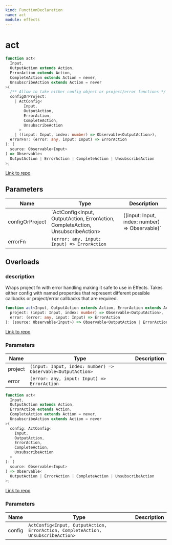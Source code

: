 ```yaml
---
kind: FunctionDeclaration
name: act
module: effects
---
```


# act

```ts
function act<
  Input,
  OutputAction extends Action,
  ErrorAction extends Action,
  CompleteAction extends Action = never,
  UnsubscribeAction extends Action = never
>(
  /** Allow to take either config object or project/error functions */
  configOrProject:
    | ActConfig<
        Input,
        OutputAction,
        ErrorAction,
        CompleteAction,
        UnsubscribeAction
      >
    | ((input: Input, index: number) => Observable<OutputAction>),
  errorFn?: (error: any, input: Input) => ErrorAction
): (
  source: Observable<Input>
) => Observable<
  OutputAction | ErrorAction | CompleteAction | UnsubscribeAction
>;
```

[Link to repo](https://github.com/ngrx/platform/blob/master/modules/effects/src/act.ts#L79-L171)

## Parameters

| Name            | Type                                                                                                                                           | Description |
| --------------- | ---------------------------------------------------------------------------------------------------------------------------------------------- | ----------- |
| configOrProject | `ActConfig<Input, OutputAction, ErrorAction, CompleteAction, UnsubscribeAction> | ((input: Input, index: number) => Observable<OutputAction>)` |             |
| errorFn         | `(error: any, input: Input) => ErrorAction`                                                                                                    |             |

## Overloads

### description

Wraps project fn with error handling making it safe to use in Effects.
Takes either config with named properties that represent different possible
callbacks or project/error callbacks that are required.

```ts
function act<Input, OutputAction extends Action, ErrorAction extends Action>(
  project: (input: Input, index: number) => Observable<OutputAction>,
  error: (error: any, input: Input) => ErrorAction
): (source: Observable<Input>) => Observable<OutputAction | ErrorAction>;
```

[Link to repo](https://github.com/ngrx/platform/blob/master/modules/effects/src/act.ts#L52-L59)

### Parameters

| Name    | Type                                                        | Description |
| ------- | ----------------------------------------------------------- | ----------- |
| project | `(input: Input, index: number) => Observable<OutputAction>` |             |
| error   | `(error: any, input: Input) => ErrorAction`                 |             |

```ts
function act<
  Input,
  OutputAction extends Action,
  ErrorAction extends Action,
  CompleteAction extends Action = never,
  UnsubscribeAction extends Action = never
>(
  config: ActConfig<
    Input,
    OutputAction,
    ErrorAction,
    CompleteAction,
    UnsubscribeAction
  >
): (
  source: Observable<Input>
) => Observable<
  OutputAction | ErrorAction | CompleteAction | UnsubscribeAction
>;
```

[Link to repo](https://github.com/ngrx/platform/blob/master/modules/effects/src/act.ts#L60-L78)

### Parameters

| Name   | Type                                                                             | Description |
| ------ | -------------------------------------------------------------------------------- | ----------- |
| config | `ActConfig<Input, OutputAction, ErrorAction, CompleteAction, UnsubscribeAction>` |             |
